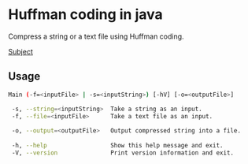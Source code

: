 # Huffman coding in java

Compress a string or a text file using Huffman coding.

[Subject](http://cedric.cnam.fr/~soutile/SD/Projet_Huffman.pdf)

 ## Usage
 
 ```bash
Main (-f=<inputFile> | -s=<inputString>) [-hV] [-o=<outputFile>]

  -s, --string=<inputString>  Take a string as an input.
  -f, --file=<inputFile>      Take a text file as an input.
  
  -o, --output=<outputFile>   Output compressed string into a file.
  
  -h, --help                  Show this help message and exit.
  -V, --version               Print version information and exit.
 
 ```
